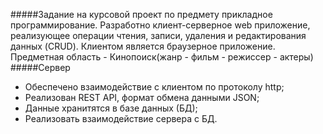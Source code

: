 #####Задание на курсовой проект по предмету прикладное программирование.
Разработно клиент-серверное web приложение, реализующее операции чтения, записи, удаления и редактирования данных (CRUD). Клиентом является браузерное приложение. Предметная область - Кинопоиск(жанр - фильм - режиссер - актеры)
#####Сервер 
* Обеспечено взаимодействие с клиентом по протоколу http;
* Реализован REST API, формат обмена данными JSON;
* Данные хранитятся в базе данных (БД);
* Реализовать взаимодействие сервера с БД.
